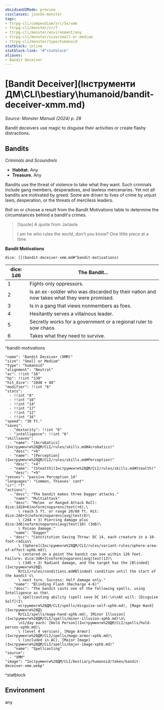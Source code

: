 ```yaml
---
obsidianUIMode: preview
cssclasses: json5e-monster
tags:
- ttrpg-cli/compendium/src/5e/xmm
- ttrpg-cli/monster/cr/7
- ttrpg-cli/monster/environment/any
- ttrpg-cli/monster/size/small-or-medium
- ttrpg-cli/monster/type/humanoid
statblock: inline
statblock-link: "#^statblock"
aliases:
- Bandit Deceiver
---
```

# [Bandit Deceiver](Інструменти ДМ\CLI\bestiary\humanoid/bandit-deceiver-xmm.md)
*Source: Monster Manual (2024) p. 28*  

Bandit deceivers use magic to disguise their activities or create flashy distractions.

## Bandits

*Criminals and Scoundrels*

- **Habitat.** Any  
- **Treasure.** Any  

Bandits use the threat of violence to take what they want. Such criminals include gang members, desperadoes, and lawless mercenaries. Yet not all bandits are motivated by greed. Some are driven to lives of crime by unjust laws, desperation, or the threats of merciless leaders.

Roll on or choose a result from the Bandit Motivations table to determine the circumstances behind a bandit's crimes.

> [!quote] A quote from Jarlaxle  
> 
> I am he who rules the world, don't you know? One little piece at a time.

**Bandit Motivations**

`dice: [](bandit-deceiver-xmm.md#^bandit-motivations)`

| dice: 1d6 | The Bandit... |
|-----------|---------------|
| 1 | Fights only oppressors. |
| 2 | Is an ex-soldier who was discarded by their nation and now takes what they were promised. |
| 3 | Is in a gang that views nonmembers as foes. |
| 4 | Hesitantly serves a villainous leader. |
| 5 | Secretly works for a government or a regional ruler to sow chaos. |
| 6 | Takes what they need to survive. |
^bandit-motivations

```statblock
"name": "Bandit Deceiver (XMM)"
"size": "Small or Medium"
"type": "humanoid"
"alignment": "Neutral"
"ac": !!int "16"
"hp": !!int "130"
"hit_dice": "20d8 + 40"
"modifier": !!int "6"
"stats":
  - !!int "8"
  - !!int "16"
  - !!int "14"
  - !!int "17"
  - !!int "12"
  - !!int "16"
"speed": "30 ft."
"saves":
  - "dexterity": !!int "6"
  - "intelligence": !!int "6"
"skillsaves":
  - "name": "[Acrobatics](Інструменти%20ДМ/CLI/rules/skills.md#Acrobatics)"
    "desc": "+6"
  - "name": "[Perception](Інструменти%20ДМ/CLI/rules/skills.md#Perception)"
    "desc": "+4"
  - "name": "[Stealth](Інструменти%20ДМ/CLI/rules/skills.md#Stealth)"
    "desc": "+9"
"senses": "passive Perception 14"
"languages": "Common, Thieves' cant"
"cr": "7"
"actions":
  - "desc": "The bandit makes three Dagger attacks."
    "name": "Multiattack"
  - "desc": "Melee  or Ranged Attack Roll: dice:1d20+6|noform|noparens|text(+6),\
      \ reach 5 ft. or range 20/60 ft. Hit: dice:2d4+3|noform|noparens|avg|text(8)\
      \ (2d4 + 3) Piercing damage plus dice:3d6|noform|noparens|avg|text(10) (3d6)\
      \ Poison damage."
    "name": "Dagger"
  - "desc": "Constitution Saving Throw: DC 14, each creature in a 10-foot-radius\
      \ [Sphere](Інструменти%20ДМ/CLI/rules/variant-rules/sphere-area-of-effect-xphb.md)\
      \ centered on a point the bandit can see within 120 feet. Failure: dice:3d6+3|noform|noparens|avg|text(13)\
      \ (3d6 + 3) Radiant damage, and the target has the [Blinded](Інструменти%20Д\
      М/CLI/rules/conditions.md#Blinded) condition until the start of the bandit's\
      \ next turn. Success: Half damage only."
    "name": "Blinding Flash (Recharge 4-6)"
  - "desc": "The bandit casts one of the following spells, using Intelligence as the\
      \ spellcasting ability (spell save DC 14):\n\nAt will: [Disguise Self](І\
      нструменти%20ДМ/CLI/spells/disguise-self-xphb.md), [Mage Hand](Інструменти%20Д\
      М/CLI/spells/mage-hand-xphb.md), [Minor Illusion](Інструменти%20ДМ/CLI/spells/minor-illusion-xphb.md)\n\
      \n1/day each: [Hold Person](Інструменти%20ДМ/CLI/spells/hold-person-xphb.md)\
      \ (level 4 version), [Mage Armor](Інструменти%20ДМ/CLI/spells/mage-armor-xphb.md)\
      \ (included in AC), [Major Image](Інструменти%20ДМ/CLI/spells/major-image-xphb.md)"
    "name": "Spellcasting"
"source":
  - "XMM"
"image": "Інструменти%20ДМ/CLI/bestiary/humanoid/token/bandit-deceiver-xmm.webp"
```
^statblock

## Environment

any